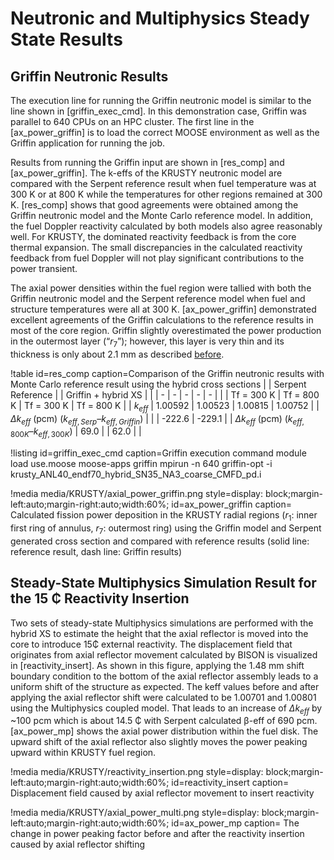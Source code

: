# Neutronic and Multiphysics Steady State Results


## Griffin Neutronic Results

The execution line for running the Griffin neutronic model is similar to the line shown in [griffin_exec_cmd]. In this demonstration case, Griffin was parallel to 640 CPUs on an HPC cluster. The first line in the [ax_power_griffin] is to load the correct MOOSE environment as well as the Griffin application for running the job.

Results from running the Griffin input are shown in [res_comp] and [ax_power_griffin]. The k-effs of the KRUSTY neutronic model are compared with the Serpent reference result when fuel temperature was at 300 K or at 800 K while the temperatures for other regions remained at 300 K. [res_comp] shows that good agreements were obtained among the Griffin neutronic model and the Monte Carlo reference model. In addition, the fuel Doppler reactivity calculated by both models also agree reasonably well. For KRUSTY, the dominated reactivity feedback is from the core thermal expansion. The small discrepancies in the calculated reactivity feedback from fuel Doppler will not play significant contributions to the power transient.

The axial power densities within the fuel region were tallied with both the Griffin neutronic model and the Serpent reference model when fuel and structure temperatures were all at 300 K. [ax_power_griffin] demonstrated excellent agreements of the Griffin calculations to the reference results in most of the core region. Griffin slightly overestimated the power production in the outermost layer (“$r_7$”); however, this layer is very thin and its thickness is only about 2.1 mm as described [before](Simplified_KRUSTY_Monte_Carlo_Model.md).

!table id=res_comp caption=Comparison of the Griffin neutronic results with Monte Carlo reference result using the hybrid cross sections
|   | Serpent Reference |   | Griffin + hybrid XS |   |
| - | - | - | - | - |
|                | Tf = 300 K        | Tf = 800 K      | Tf = 300 K           | Tf = 800 K      |
| $k_{eff}$          | 1.00592           | 1.00523         | 1.00815             | 1.00752        |
| $\Delta k_{eff}$ (pcm) ($k_{eff,Serp}$–$k_{eff,Griffin}$) |   |   | -222.6          | -229.1          |
| $\Delta k_{eff}$ (pcm) ($k_{eff,800K}$–$k_{eff,300K}$) | 69.0 |   | 62.0 |   |

!listing id=griffin_exec_cmd caption=Griffin execution command
module load use.moose moose-apps griffin
mpirun -n 640 griffin-opt -i krusty_ANL40_endf70_hybrid_SN35_NA3_coarse_CMFD_pd.i

!media media/KRUSTY/axial_power_griffin.png
      style=display: block;margin-left:auto;margin-right:auto;width:60%;
      id=ax_power_griffin
      caption= Calculated fission power deposition in the KRUSTY radial regions ($r_1$: inner first ring of annulus, $r_7$: outermost ring) using the Griffin model and Serpent generated cross section and compared with reference results (solid line: reference result, dash line: Griffin results)

## Steady-State Multiphysics Simulation Result for the 15 ₵ Reactivity Insertion

Two sets of steady-state Multiphysics simulations are performed with the hybrid XS to estimate the height that the axial reflector is moved into the core to introduce 15₵ external reactivity. The displacement field that originates from axial reflector movement calculated by BISON is visualized in [reactivity_insert]. As shown in this figure, applying the 1.48 mm shift boundary condition to the bottom of the axial reflector assembly leads to a uniform shift of the structure as expected. The keff values before and after applying the axial reflector shift were calculated to be 1.00701 and 1.00801 using the Multiphysics coupled model. That leads to an increase of $\Delta k_{eff}$ by ~100 pcm which is about 14.5 ₵ with Serpent calculated β-eff of 690 pcm. [ax_power_mp] shows the axial power distribution within the fuel disk. The upward shift of the axial reflector also slightly moves the power peaking upward within KRUSTY fuel region.

!media media/KRUSTY/reactivity_insertion.png
      style=display: block;margin-left:auto;margin-right:auto;width:60%;
      id=reactivity_insert
      caption= Displacement field caused by axial reflector movement to insert reactivity

!media media/KRUSTY/axial_power_multi.png
      style=display: block;margin-left:auto;margin-right:auto;width:60%;
      id=ax_power_mp
      caption= The change in power peaking factor before and after the reactivity insertion caused by axial reflector shifting
